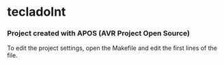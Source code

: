 
# tecladoInt 

### Project created with APOS (AVR Project Open Source)

To edit the project settings, open the Makefile and edit the first lines of the file.

